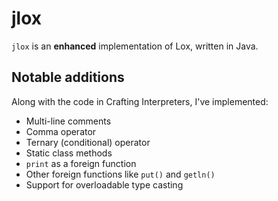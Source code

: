 # jlox
`jlox` is an **enhanced** implementation of Lox, written in Java.

## Notable additions
Along with the code in Crafting Interpreters, I've implemented:
- Multi-line comments
- Comma operator
- Ternary (conditional) operator
- Static class methods
- `print` as a foreign function
- Other foreign functions like `put()` and `getln()`
- Support for overloadable type casting
